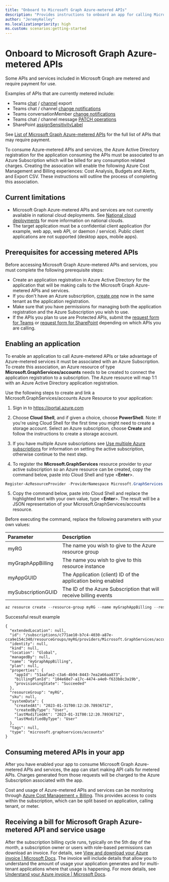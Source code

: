 ```yaml
---
title: "Onboard to Microsoft Graph Azure-metered APIs"
description: "Provides instructions to onboard an app for calling Microsoft Azure-metered APIs and services."
author: "JeremyKelley"
ms.localizationpriority: high
ms.custom: scenarios:getting-started
---
```


# Onboard to Microsoft Graph Azure-metered APIs

Some APIs and services included in Microsoft Graph are metered and require payment for use. 

Examples of APIs that are currently metered include:
- Teams [chat](/graph/api/chats-getallmessages.md) / [channel](/graph/api/channel-getallmessages.md) export
- Teams chat / channel [change notifications](/graph/api/subscription-post-subscriptions.md)
- Teams conversationMember [change notifications](/graph/api/subscription-post-subscriptions.md)
- Teams chat / channel message [PATCH operations](/graph/api/chatmessage-update.md)
- SharePoint [assignSensitivityLabel](/graph/api/driveitem-assignsensitivitylabel.md)

See [List of Microsoft Graph Azure-metered APIs](metered-api-list.md) for the full list of APIs that may require payment.

To consume Azure-metered APIs and services, the Azure Active Directory registration for the application consuming the APIs must be associated to an Azure Subscription which will be billed for any consumption related charges. Creating the assocation will enable the following Azure Cost Management and Billing experiences: Cost Analysis, Budgets and Alerts, and Export CSV. These instructions will outline the process of completing this association.

## Current limitations
- Microsoft Graph Azure-metered APIs and services are not currently available in national cloud deployments. See [National cloud deployments](deployments.md) for more information on national clouds.
- The target application must be a confidential client application (for example, web app, web API, or daemon / service). Public client applications are not supported (desktop apps, mobile apps).

## Prerequisites for accessing metered APIs
Before accessing Microsoft Graph Azure-metered APIs and services, you must complete the following prerequisite steps:
- Create an application registration in Azure Active Directory for the application that will be making calls to the Microsoft Graph Azure-metered APIs and services.
- If you don't have an Azure subscription, [create one](https://azure.microsoft.com/pricing/purchase-options/) now in the same tenant as the application registration.
- Make sure that you have permissions for managing both the application registration and the Azure Subscription you wish to use.
- If the APIs you plan to use are Protected APIs, submit the [request form for Teams](teams-protected-apis.md) or [request form for SharePoint](https://aka.ms/PreviewSPOPremiumAPI) depending on which APIs you are calling.

## Enabling an application
To enable an application to call Azure-metered APIs or take advantage of Azure-metered services it must be associated with an Azure Subscription. To create this association, an Azure resource of type **Microsoft.GraphServices/accounts** needs to be created to connect the application registration to a subscription. The Azure resource will map 1:1 with an Azure Active Directory application registration. 

Use the following steps to create and link a Microsoft.GraphServices/accounts Azure Resource to your application:
1. Sign in to https://portal.azure.com

2. Choose **Cloud Shell**, and if given a choice, choose **PowerShell**.
Note: If you're using Cloud Shell for the first time you might need to create a storage account.  Select an Azure subscription, choose **Create** and follow the instructions to create a storage account.

3. If you have multiple Azure subscriptions see [Use multiple Azure subscriptions](/powershell/azure/manage-subscriptions-azureps) for information on setting the active subscription, otherwise continue to the next step.

4. To register the **Microsoft.GraphServices** resource provider to your active subscription so an Azure resource can be created, copy the command below, paste into Cloud Shell and type  <**Enter**>.
```PowerShell
Register-AzResourceProvider -ProviderNamespace Microsoft.GraphServices
```

5. Copy the command below, paste into Cloud Shell and replace the highlighted text with your own value, type <**Enter**>. The result will be a JSON representation of your Microsoft.GraphServices/accounts resource.

Before executing the command, replace the following parameters with your own values:

| Parameter | Description |
|:--------------------------|:----------------------------------------|
| myRG | The name you wish to give to the Azure resource group |
| myGraphAppBilling | The name you wish to give to this resource instance |
| myAppGUID | The Application (client) ID of the application being enabled |
| mySubscriptionGUID | The ID of the Azure Subscription that will receive billing events | 

```PowerShell
az resource create --resource-group myRG --name myGraphAppBilling --resource-type Microsoft.GraphServices/accounts --properties  "{`"appId\`": `"myAppGUID`"}" --latest-include-preview --location Global –subscription mySubscriptionGUID
```
Successful result example
```
{
  "extendedLocation": null,
  "id": "/subscriptions/c771ae10-b7c4-4030-a87e-cca9e154c340/resourceGroups/myRG/providers/Microsoft.GraphServices/accounts/myGraphAppBilling",
  "identity": null,
  "kind": null,
  "location": "Global",
  "managedBy": null,
  "name": "myGraphAppBilling",
  "plan": null,
  "properties": {
    "appId": "51aafae2-c3a6-4b94-8443-7ea2a66aa873",
    "billingPlanId": "104e68e7-a17c-4474-a4e0-f633b8c3a19b",
    "provisioningState": "Succeeded"
  },
  "resourceGroup": "myRG",
  "sku": null,
  "systemData": {
    "createdAt": "2023-01-31T00:12:20.7893671Z",
    "createdByType": "User",
    "lastModifiedAt": "2023-01-31T00:12:20.7893671Z",
    "lastModifiedByType": "User"
  },
  "tags": null,
  "type": "microsoft.graphservices/accounts"
}
```

## Consuming metered APIs in your app
After you have enabled your app to consume Microsoft Graph Azure-metered APIs and services, the app can start making API calls for metered APIs. Charges generated from those requests will be charged to the Azure Subscription associated with the app.

Cost and usage of Azure-metered APIs and services can be monitoring through [Azure Cost Management + Billing](/azure/cost-management-billing/). This provides access to costs within the subscription, which can be split based on application, calling tenant, or meter.

## Receiving a bill for Microsoft Graph Azure-metered API and service usage
After the subscription billing cycle runs, typically on the 5th day of the month, a subscription owner or users with role-based permissions can download an invoice. For details, see [View and download your Azure invoice | Microsoft Docs](/azure/cost-management-billing/understand/download-azure-invoice).
The invoice will include details that allow you to understand the amount of usage your application generates and for multi-tenant applications where that usage is happening. For more details, see [Understand your Azure invoice | Microsoft Docs](/azure/cost-management-billing/understand/understand-invoice).
